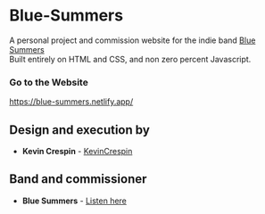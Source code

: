 # Blue-Summers

A personal project and commission website for the indie band [Blue Summers](https://bluesummers.bandcamp.com/)</br>
Built entirely on HTML and CSS, and non zero percent Javascript. <br>

### Go to the Website
https://blue-summers.netlify.app/

## Design and execution by 

* **Kevin Crespin** - [KevinCrespin](https://github.com/KevinCrespin)

## Band and commissioner

* **Blue Summers** - [Listen here](https://bluesummers.bandcamp.com/)

